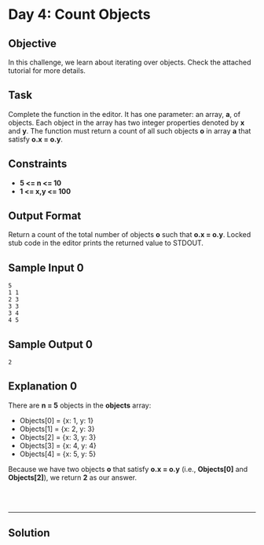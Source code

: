 # Day 4: Count Objects
## Objective

In this challenge, we learn about iterating over objects. Check the attached tutorial for more details.


## Task

Complete the function in the editor. It has one parameter: an array, **a**, of objects. Each object in the array has two integer properties denoted by **x** and **y**. The function must return a count of all such objects **o** in array **a** that satisfy **o.x = o.y**.


## Constraints
- **5 <= n <= 10**
- **1 <= x,y <= 100**


## Output Format

Return a count of the total number of objects **o** such that **o.x = o.y**. Locked stub code in the editor prints the returned value to STDOUT.


## Sample Input 0
```
5
1 1
2 3
3 3
3 4
4 5
```

## Sample Output 0
```
2
```


## Explanation 0

There are **n = 5** objects in the **objects** array:

- Objects[0] = {x: 1, y: 1}
- Objects[1] = {x: 2, y: 3}
- Objects[2] = {x: 3, y: 3}
- Objects[3] = {x: 4, y: 4}
- Objects[4] = {x: 5, y: 5}

Because we have two objects **o** that satisfy **o.x = o.y** (i.e., **Objects[0]** and **Objects[2]**), we return **2** as our answer.


<br/>
<br/>

---

## Solution

```javascript



```

  
